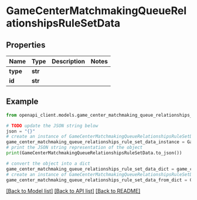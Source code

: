 # GameCenterMatchmakingQueueRelationshipsRuleSetData


## Properties

Name | Type | Description | Notes
------------ | ------------- | ------------- | -------------
**type** | **str** |  | 
**id** | **str** |  | 

## Example

```python
from openapi_client.models.game_center_matchmaking_queue_relationships_rule_set_data import GameCenterMatchmakingQueueRelationshipsRuleSetData

# TODO update the JSON string below
json = "{}"
# create an instance of GameCenterMatchmakingQueueRelationshipsRuleSetData from a JSON string
game_center_matchmaking_queue_relationships_rule_set_data_instance = GameCenterMatchmakingQueueRelationshipsRuleSetData.from_json(json)
# print the JSON string representation of the object
print(GameCenterMatchmakingQueueRelationshipsRuleSetData.to_json())

# convert the object into a dict
game_center_matchmaking_queue_relationships_rule_set_data_dict = game_center_matchmaking_queue_relationships_rule_set_data_instance.to_dict()
# create an instance of GameCenterMatchmakingQueueRelationshipsRuleSetData from a dict
game_center_matchmaking_queue_relationships_rule_set_data_from_dict = GameCenterMatchmakingQueueRelationshipsRuleSetData.from_dict(game_center_matchmaking_queue_relationships_rule_set_data_dict)
```
[[Back to Model list]](../README.md#documentation-for-models) [[Back to API list]](../README.md#documentation-for-api-endpoints) [[Back to README]](../README.md)


